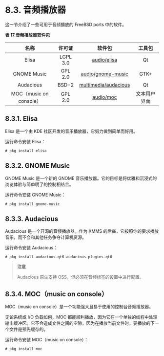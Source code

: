 # 8.3. 音频播放器

这一节介绍了一些可用于音频播放的 FreeBSD ports 中的软件。

**表 17.音频播放器软件包**

| 名称 | 许可证 | 软件包 | 工具包 |
| :-: | :-: | :-: | :-: |
| Elisa | LGPL 3.0 | [audio/elisa](https://cgit.freebsd.org/ports/tree/audio/elisa/) | Qt |
| GNOME Music | GPL 2.0 | [audio/gnome-music](https://cgit.freebsd.org/ports/tree/audio/gnome-music/) | GTK+ |
| Audacious | BSD-2 | [multimedia/audacious](https://cgit.freebsd.org/ports/tree/multimedia/audacious/) | Qt |
| MOC（music on console）| GPL 2.0 | [audio/moc](https://cgit.freebsd.org/ports/tree/audio/moc/) | 文本用户界面 |


## 8.3.1. Elisa

Elisa 是一个由 KDE 社区开发的音乐播放器，它努力做到简单而好用。

运行命令安装 Elisa：

```
# pkg install elisa
```

## 8.3.2. GNOME Music

GNOME Music 是一个新的 GNOME 音乐播放器。它的目标是将优雅和沉浸式的浏览体验与简单明了的控制相结合。

运行命令安装 GNOME Music：

```
# pkg install gnome-music
```

## 8.3.3. Audacious

Audacious 是一个开源的音频播放器。作为 XMMS 的后裔，它按照你的要求播放音乐，而不会和其他任务争夺计算机资源。

运行命令安装 Audacious：

```
# pkg install audacious-qt6 audacious-plugins-qt6
```

> **注意**
> 
> Audacious 原生支持 OSS，但必须在音频标签的设置中进行配置。

## 8.3.4. MOC（music on console）

MOC（music on console）是一个功能强大且易于使用的控制台音频播放器。

无论系统或 I/O 负载如何，MOC 都能顺利播放，因为它在一个单独的线程中处理输出缓冲区。它不会造成文件之间的空隙，因为在播放当前文件时，要播放的下一个文件是预先缓存的。

运行命令安装 MOC（music on console）：

```
# pkg install moc
```
